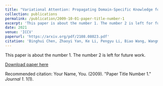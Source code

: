 ```yaml
---
title: "Variational Attention: Propagating Domain-Specific Knowledge for Multi-Domain Learning in Crowd Counting"
collection: publications
permalink: /publication/2009-10-01-paper-title-number-1
excerpt: 'This paper is about the number 1. The number 2 is left for future work.'
date: 2021
venue: 'ICCV'
paperurl: 'https://arxiv.org/pdf/2108.08023.pdf'
citation: 'Binghui Chen, Zhaoyi Yan, Ke Li, Pengyu Li, Biao Wang, Wangmeng Zuo, Lei Zhang. &quot;Variational Attention: Propagating Domain-Specific Knowledge for Multi-Domain Learning in Crowd Counting. &quot; <i>ICCV</i>. 2021.'
---
```

This paper is about the number 1. The number 2 is left for future work.

[Download paper here](https://arxiv.org/pdf/2108.08023.pdf)

Recommended citation: Your Name, You. (2009). "Paper Title Number 1." <i>Journal 1</i>. 1(1).
